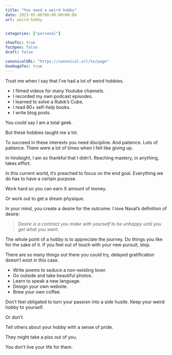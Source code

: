 ```yaml
---
title: "You need a weird hobby"
date: 2023-05-06T00:00:00+00:00
url: weird-hobby


categories: ["personal"]

showToc: true
TocOpen: false
draft: false

canonicalURL: "https://canonical.url/to/page"
UseHugoToc: true
---
```


Trust me when I say that I’ve had a lot of weird hobbies.

- I filmed videos for many Youtube channels.
- I recorded my own podcast episodes.
- I learned to solve a Rubik’s Cube.
- I read 80+ self-help books.
- I write blog posts.

You could say I am a total geek. 

But these hobbies taught me a lot. 

To succeed in these interests you need discipline. And patience. Lots of patience. There were a lot of times when I felt like giving up. 

In hindsight, I am so thankful that I didn’t. Reaching mastery, in anything, takes effort.

In this current world, it’s preached to focus on the end goal. Everything we do has to have a certain purpose. 

Work hard so you can earn X amount of money. 

Or work out to get a dream physique. 

In your mind, you create a desire for the outcome. I love Naval’s definition of desire:

> *Desire is a contract you make with yourself to be unhappy until you get what you want.*

The whole point of a hobby is to appreciate the journey. Do things you like for the sake of it. If you feel out of touch with your new pursuit, stop. 

There are so many things out there you could try, delayed gratification doesn’t exist in this case.

- Write poems to seduce a non-existing lover.
- Go outside and take beautiful photos.
- Learn to speak a new language.
- Design your own website.
- Brew your own coffee.

Don’t feel obligated to turn your passion into a side hustle. Keep your weird hobby to yourself.

Or don’t.

Tell others about your hobby with a sense of pride.

They might take a piss out of you.

You don’t live your life for them.